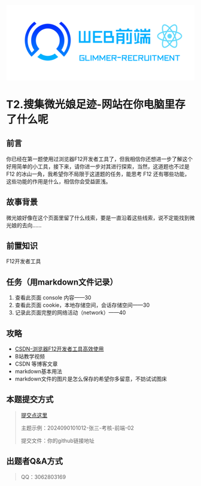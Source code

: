 ![](../../image/glimmer-recruitment.png)

# T2.搜集微光娘足迹-网站在你电脑里存了什么呢

## **前言**

你已经在第一题使用过浏览器F12开发者工具了，但我相信你还想进一步了解这个好用简单的小工具，接下来，请你进一步对其进行探索，当然，这道题也不过是 F12 的冰山一角，我希望你不局限于这道题的任务，能思考 F12 还有哪些功能，这些功能的作用是什么，相信你会受益匪浅。

## **故事背景**

微光娘好像在这个页面里留了什么线索，要是一直沿着这些线索，说不定能找到微光娘的去向……

## **前置知识**

F12开发者工具

## **任务（用markdown文件记录）**

1. 查看此页面 console 内容——30
2. 查看此页面 cookie，本地存储空间，会话存储空间——30
3. 记录此页面完整的网络活动（network）——40

## **攻略**

- [CSDN-浏览器F12开发者工具高效使用](https://blog.csdn.net/weixin_44692732/article/details/133217221)
- B站教学视频
- CSDN 等博客文章
- markdown基本用法
- markdown文件的图片是怎么保存的希望你多留意，不妨试试图床

## **本题提交方式**

> [ 提交点这里 ](https://www.runoob.com/html/html-tutorial.html)
>
> 主题示例：2024090101012-张三-考核-前端-02
>
> 提交文件：你的github链接地址

## **出题者Q&A方式**

> QQ：3062803169
